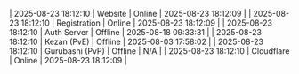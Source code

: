 | 2025-08-23 18:12:10 | Website | Online | 2025-08-23 18:12:09 |
| 2025-08-23 18:12:10 | Registration | Online | 2025-08-23 18:12:09 |
| 2025-08-23 18:12:10 | Auth Server | Offline | 2025-08-18 09:33:31 |
| 2025-08-23 18:12:10 | Kezan (PvE) | Offline | 2025-08-03 17:58:02 |
| 2025-08-23 18:12:10 | Gurubashi (PvP) | Offline | N/A |
| 2025-08-23 18:12:10 | Cloudflare | Online | 2025-08-23 18:12:09 |
